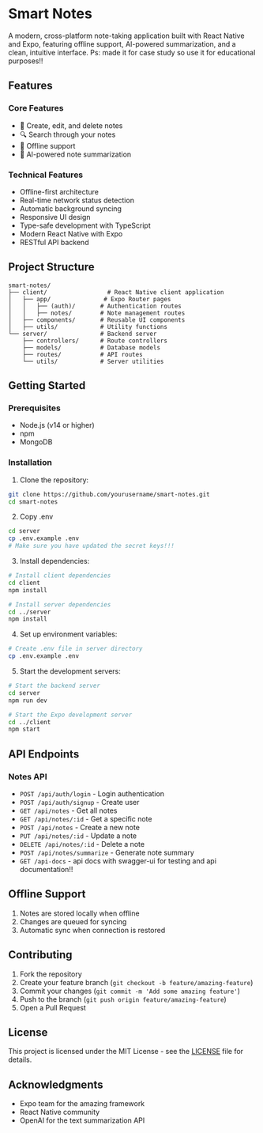 # Smart Notes

A modern, cross-platform note-taking application built with React Native and Expo, featuring offline support, AI-powered summarization, and a clean, intuitive interface.
Ps: made it for case study so use it for educational purposes!!

## Features

### Core Features
- 📝 Create, edit, and delete notes
- 🔍 Search through your notes
- 📱 Offline support
- 🤖 AI-powered note summarization

### Technical Features
- Offline-first architecture
- Real-time network status detection
- Automatic background syncing
- Responsive UI design
- Type-safe development with TypeScript
- Modern React Native with Expo
- RESTful API backend

## Project Structure

```
smart-notes/
├── client/                 # React Native client application
│   ├── app/               # Expo Router pages
│   │   ├── (auth)/       # Authentication routes
│   │   ├── notes/        # Note management routes
│   ├── components/       # Reusable UI components
│   ├── utils/            # Utility functions
└── server/               # Backend server
    ├── controllers/      # Route controllers
    ├── models/           # Database models
    ├── routes/           # API routes
    └── utils/            # Server utilities
```

## Getting Started

### Prerequisites
- Node.js (v14 or higher)
- npm
- MongoDB

### Installation

1. Clone the repository:
```bash
git clone https://github.com/yourusername/smart-notes.git
cd smart-notes
```

2. Copy .env
```bash
cd server
cp .env.example .env
# Make sure you have updated the secret keys!!!
```

3. Install dependencies:
```bash
# Install client dependencies
cd client
npm install

# Install server dependencies
cd ../server
npm install
```

4. Set up environment variables:
```bash
# Create .env file in server directory
cp .env.example .env
```

5. Start the development servers:
```bash
# Start the backend server
cd server
npm run dev

# Start the Expo development server
cd ../client
npm start
```

## API Endpoints

### Notes API
- `POST /api/auth/login` - Login authentication
- `POST /api/auth/signup` - Create user
- `GET /api/notes` - Get all notes
- `GET /api/notes/:id` - Get a specific note
- `POST /api/notes` - Create a new note
- `PUT /api/notes/:id` - Update a note
- `DELETE /api/notes/:id` - Delete a note
- `POST /api/notes/summarize` - Generate note summary
- `GET /api-docs` - api docs with swagger-ui for testing and api documentation!!

## Offline Support

1. Notes are stored locally when offline
2. Changes are queued for syncing
3. Automatic sync when connection is restored

## Contributing

1. Fork the repository
2. Create your feature branch (`git checkout -b feature/amazing-feature`)
3. Commit your changes (`git commit -m 'Add some amazing feature'`)
4. Push to the branch (`git push origin feature/amazing-feature`)
5. Open a Pull Request

## License

This project is licensed under the MIT License - see the [LICENSE](LICENSE) file for details.

## Acknowledgments

- Expo team for the amazing framework
- React Native community
- OpenAI for the text summarization API